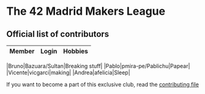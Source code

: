 # The 42 Madrid Makers League

## Official list of contributors

|Member|Login|Hobbies|
|---|---|---|

|Bruno|Bazuara/Sultan|Breaking stuff|
|Pablo|pmira-pe/Pablichu|Papear|
|Vicente|vicgarci|making|
|Andrea|afelicia|Sleep|


If you want to become a part of this exclusive club, read the [contributing file](CONTRIBUTING.md)
